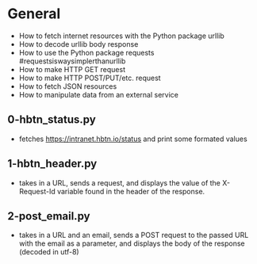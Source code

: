 # General
- How to fetch internet resources with the Python package urllib
- How to decode urllib body response
- How to use the Python package requests #requestsiswaysimplerthanurllib
- How to make HTTP GET request
- How to make HTTP POST/PUT/etc. request
- How to fetch JSON resources
- How to manipulate data from an external service

## 0-hbtn_status.py

- fetches https://intranet.hbtn.io/status and print some formated values

## 1-hbtn_header.py

-  takes in a URL, sends a request, and displays the value of the X-Request-Id variable found in the header of the response.

## 2-post_email.py

- takes in a URL and an email, sends a POST request to the passed URL with the email as a parameter, and displays the body of the response (decoded in utf-8)